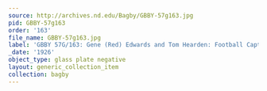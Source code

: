 ```yaml
---
source: http://archives.nd.edu/Bagby/GBBY-57g163.jpg
pid: GBBY-57g163
order: '163'
file_name: GBBY-57g163.jpg
label: 'GBBY 57G/163: Gene (Red) Edwards and Tom Hearden: Football Captains - 1926'
_date: '1926'
object_type: glass plate negative
layout: generic_collection_item
collection: bagby
---
```

